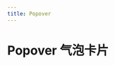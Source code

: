 ```yaml
---
title: Popover
---
```


# Popover 气泡卡片

<ClientOnly>
  <popover-demo-1>
  </popover-demo-1>
  <popover-demo-2>
  </popover-demo-2>
</ClientOnly>